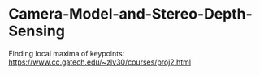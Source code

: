 # Camera-Model-and-Stereo-Depth-Sensing
Finding local maxima of keypoints: https://www.cc.gatech.edu/~zlv30/courses/proj2.html
